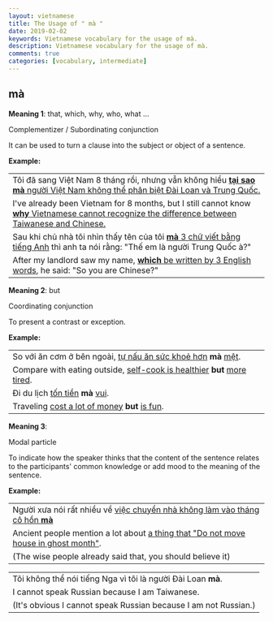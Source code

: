 ```yaml
---
layout: vietnamese
title: The Usage of " mà "
date: 2019-02-02
keywords: Vietnamese vocabulary for the usage of mà.
description: Vietnamese vocabulary for the usage of mà.
comments: true
categories: [vocabulary, intermediate]
---
```

<div class="container">
  <div class="row d-flex-justify-start align-items-center">
    <h2>mà</h2>
  </div>
  <div class="row">
    <div class="col">
      <p><b>Meaning 1</b>: that, which, why, who, what ...</p>
      <p class="ml-3"><span class="text-success">Complementizer / Subordinating conjunction</span></p>
      <p class="ml-3">It can be used to turn a clause into the subject or object of a sentence.</p>
      <p><b>Example:</b></p>
      <div class="col">
        <table class="table table-striped table-sm">
          <tbody>
            <tr><td>Tôi đã sang Việt Nam 8 tháng rồi, nhưng vẫn không hiểu <u><b>tại sao mà</b> người Việt Nam không thể phân biệt Đài Loan và Trung Quốc.</u></td></tr>
            <tr><td>I've already been Vietnam for 8 months, but I still cannot know <u><b>why</b> Vietnamese cannot recognize the difference between Taiwanese and Chinese.</u></td></tr>
            <tr><td>Sau khi chủ nhà tôi nhìn thấy tên của tôi <u><b>mà</b> 3 chữ viết bằng tiếng Anh</u> thì anh ta nói rằng: "Thế em là người Trung Quốc à?"</td></tr>
            <tr><td>After my landlord saw my name, <u><b>which</b> be written by 3 English words</u>, he said: "So you are Chinese?"</td></tr>
          </tbody>
        </table>
      </div>
    </div>
  </div>
  <div class="row">
    <div class="col">
      <p><b>Meaning 2</b>: but</p>
      <p class="ml-3"><span class="text-success">Coordinating conjunction</span></p>
      <p class="ml-3">To present a contrast or exception.</p>
      <p><b>Example:</b></p>
      <div class="col">
        <table class="table table-striped table-sm">
          <tbody>
            <tr><td>So với ăn cơm ở bên ngoài, <u>tự nấu ăn sức khoẻ hơn</u> <b>mà</b> <u>mệt</u>.</td></tr>
            <tr><td>Compare with eating outside, <u>self-cook is healthier</u> <b>but</b> <u>more tired</u>.</td></tr>
            <tr><td>Đi du lịch <u>tốn tiền</u> <b>mà</b> <u>vui</u>.</td></tr>
            <tr><td>Traveling <u>cost a lot of money</u> <b>but</b> <u>is fun</u>.</td></tr>
          </tbody>
        </table>
      </div>
    </div>
  </div>
  <div class="row">
    <div class="col">
      <p><b>Meaning 3</b>:</p>
      <p class="ml-3"><span class="text-success">Modal particle</span></p>
      <p class="ml-3">To indicate how the speaker thinks that the content of the sentence relates to the participants' common knowledge or add mood to the meaning of the sentence.</p>
      <p><b>Example:</b></p>
      <div class="col">
        <table class="table table-striped table-sm">
          <tbody>
            <tr><td>Người xưa nói rất nhiều về <u>việc chuyển nhà không làm vào tháng cô hồn <b>mà</b></u></td></tr>
            <tr><td>Ancient people mention a lot about <u>a thing that "Do not move house in ghost month"</u>.</td></tr>
            <tr><td>(The wise people already said that, you should believe it)</td></tr>
          </tbody>
        </table>
        <table class="table table-striped table-sm">
          <tbody>
            <tr><td>Tôi không thể nói tiếng Nga vì tôi là người Đài Loan <b>mà</b>.</td></tr>
            <tr><td>I cannot speak Russian because I am Taiwanese.</td></tr>
            <tr><td>(It's obvious I cannot speak Russian because I am not Russian.)</td></tr>
          </tbody>
        </table>
      </div>
    </div>
  </div>
</div>